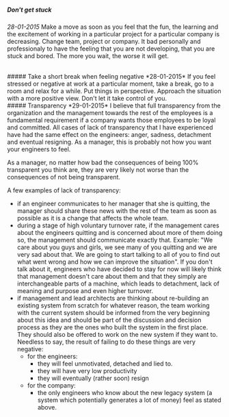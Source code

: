 ##### Don't get stuck
*28-01-2015* Make a move as soon as you feel that the fun, the learning and the excitement of working in a particular project for a particular company is decreasing. Change team, project or company. It bad personally and professionaly to have the feeling that you are not developing, that you are stuck and bored. The more you wait, the worse it will get.

<br />
##### Take a short break when feeling negative
*28-01-2015* If you feel stressed or negative at work at a particular moment, take a break, go to a room and relax for a while. Put things in perspective. Approach the situation with a more positive view. Don't let it take control of you.

<br />
##### Transparency
*29-01-2015* I believe that full transparency from the organization and the management towards the rest of the employees is a fundamental requirement if a company wants those employees to be loyal and committed. All cases of lack of transparency that I have experienced have had the same effect on the engineers: anger, sadness, detachment and eventual resigning. As a manager, this is probably not how you want your engineers to feel.

As a manager, no matter how bad the consequences of being 100% transparent you think are, they are very likely not worse than the consequences of not being transparent.

A few examples of lack of transparency:
* if an engineer communicates to her manager that she is quitting, the manager should share these news with the rest of the team as soon as possible as it is a change that affects the whole team.
* during a stage of high voluntary turnover rate, if the management cares about the engineers quitting and is concerned about more of them doing so, the management should communicate exactly that. Example: "We care about you guys and girls, we see many of you quitting and we are very sad about that. We are going to start talking to all of you to find out what went wrong and how we can improve the situation". If you don't talk about it, engineers who have decided to stay for now will likely think that management doesn't care about them and that they simply are interchangeable parts of a machine, which leads to detachment, lack of meaning and purpose and even higher turnover.
* if management and lead architects are thinking about re-building an existing system from scratch for whatever reason, the team working with the current system should be informed from the very beginning about this idea and should be part of the discussion and decision process as they are the ones who built the system in the first place. They should also be offered to work on the new system if they want to. Needless to say, the result of failing to do these things are very negative:
  * for the engineers:
    * they will feel unmotivated, detached and lied to.
    * they will have very low productivity
    * they will eventually (rather soon) resign
  * for the company:
    * the only engineers who know about the new legacy system (a system which potentially generates a lot of money) feel as stated above.
